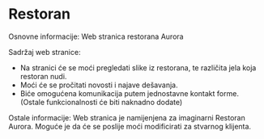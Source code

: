 # Restoran

Osnovne informacije: Web stranica restorana Aurora

Sadržaj web stranice: 
- Na stranici će se moći pregledati slike iz restorana, te različita jela koja restoran nudi.
- Moći će se pročitati novosti i najave dešavanja. 
- Biće omogućena komunikacija putem jednostavne kontakt forme. 
(Ostale funkcionalnosti će biti naknadno dodate)

Ostale informacije: 
Web stranica je namijenjena za imaginarni Restoran Aurora. Moguće je da će se poslije moći modificirati za stvarnog klijenta.
